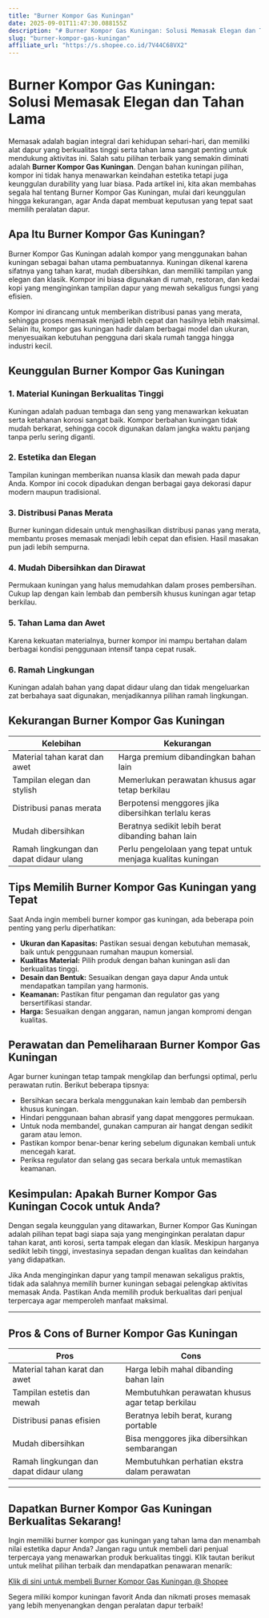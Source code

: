 ```yaml
---
title: "Burner Kompor Gas Kuningan"
date: 2025-09-01T11:47:30.088155Z
description: "# Burner Kompor Gas Kuningan: Solusi Memasak Elegan dan Tahan Lama..."
slug: "burner-kompor-gas-kuningan"
affiliate_url: "https://s.shopee.co.id/7V44C68VX2"
---
```

# Burner Kompor Gas Kuningan: Solusi Memasak Elegan dan Tahan Lama

Memasak adalah bagian integral dari kehidupan sehari-hari, dan memiliki alat dapur yang berkualitas tinggi serta tahan lama sangat penting untuk mendukung aktivitas ini. Salah satu pilihan terbaik yang semakin diminati adalah **Burner Kompor Gas Kuningan**. Dengan bahan kuningan pilihan, kompor ini tidak hanya menawarkan keindahan estetika tetapi juga keunggulan durability yang luar biasa. Pada artikel ini, kita akan membahas segala hal tentang Burner Kompor Gas Kuningan, mulai dari keunggulan hingga kekurangan, agar Anda dapat membuat keputusan yang tepat saat memilih peralatan dapur.

## Apa Itu Burner Kompor Gas Kuningan?

Burner Kompor Gas Kuningan adalah kompor yang menggunakan bahan kuningan sebagai bahan utama pembuatannya. Kuningan dikenal karena sifatnya yang tahan karat, mudah dibersihkan, dan memiliki tampilan yang elegan dan klasik. Kompor ini biasa digunakan di rumah, restoran, dan kedai kopi yang menginginkan tampilan dapur yang mewah sekaligus fungsi yang efisien.

Kompor ini dirancang untuk memberikan distribusi panas yang merata, sehingga proses memasak menjadi lebih cepat dan hasilnya lebih maksimal. Selain itu, kompor gas kuningan hadir dalam berbagai model dan ukuran, menyesuaikan kebutuhan pengguna dari skala rumah tangga hingga industri kecil.

## Keunggulan Burner Kompor Gas Kuningan

### 1. Material Kuningan Berkualitas Tinggi
Kuningan adalah paduan tembaga dan seng yang menawarkan kekuatan serta ketahanan korosi sangat baik. Kompor berbahan kuningan tidak mudah berkarat, sehingga cocok digunakan dalam jangka waktu panjang tanpa perlu sering diganti.

### 2. Estetika dan Elegan
Tampilan kuningan memberikan nuansa klasik dan mewah pada dapur Anda. Kompor ini cocok dipadukan dengan berbagai gaya dekorasi dapur modern maupun tradisional.

### 3. Distribusi Panas Merata
Burner kuningan didesain untuk menghasilkan distribusi panas yang merata, membantu proses memasak menjadi lebih cepat dan efisien. Hasil masakan pun jadi lebih sempurna.

### 4. Mudah Dibersihkan dan Dirawat
Permukaan kuningan yang halus memudahkan dalam proses pembersihan. Cukup lap dengan kain lembab dan pembersih khusus kuningan agar tetap berkilau.

### 5. Tahan Lama dan Awet
Karena kekuatan materialnya, burner kompor ini mampu bertahan dalam berbagai kondisi penggunaan intensif tanpa cepat rusak.

### 6. Ramah Lingkungan
Kuningan adalah bahan yang dapat didaur ulang dan tidak mengeluarkan zat berbahaya saat digunakan, menjadikannya pilihan ramah lingkungan.

## Kekurangan Burner Kompor Gas Kuningan

| Kelebihan | Kekurangan |
|---|---|
| Material tahan karat dan awet | Harga premium dibandingkan bahan lain |
| Tampilan elegan dan stylish | Memerlukan perawatan khusus agar tetap berkilau |
| Distribusi panas merata | Berpotensi menggores jika dibersihkan terlalu keras |
| Mudah dibersihkan | Beratnya sedikit lebih berat dibanding bahan lain |
| Ramah lingkungan dan dapat didaur ulang | Perlu pengelolaan yang tepat untuk menjaga kualitas kuningan |

## Tips Memilih Burner Kompor Gas Kuningan yang Tepat

Saat Anda ingin membeli burner kompor gas kuningan, ada beberapa poin penting yang perlu diperhatikan:

- **Ukuran dan Kapasitas:** Pastikan sesuai dengan kebutuhan memasak, baik untuk penggunaan rumahan maupun komersial.
- **Kualitas Material:** Pilih produk dengan bahan kuningan asli dan berkualitas tinggi.
- **Desain dan Bentuk:** Sesuaikan dengan gaya dapur Anda untuk mendapatkan tampilan yang harmonis.
- **Keamanan:** Pastikan fitur pengaman dan regulator gas yang bersertifikasi standar.
- **Harga:** Sesuaikan dengan anggaran, namun jangan kompromi dengan kualitas.

## Perawatan dan Pemeliharaan Burner Kompor Gas Kuningan

Agar burner kuningan tetap tampak mengkilap dan berfungsi optimal, perlu perawatan rutin. Berikut beberapa tipsnya:

- Bersihkan secara berkala menggunakan kain lembab dan pembersih khusus kuningan.
- Hindari penggunaan bahan abrasif yang dapat menggores permukaan.
- Untuk noda membandel, gunakan campuran air hangat dengan sedikit garam atau lemon.
- Pastikan kompor benar-benar kering sebelum digunakan kembali untuk mencegah karat.
- Periksa regulator dan selang gas secara berkala untuk memastikan keamanan.

## Kesimpulan: Apakah Burner Kompor Gas Kuningan Cocok untuk Anda?

Dengan segala keunggulan yang ditawarkan, Burner Kompor Gas Kuningan adalah pilihan tepat bagi siapa saja yang menginginkan peralatan dapur tahan karat, anti korosi, serta tampak elegan dan klasik. Meskipun harganya sedikit lebih tinggi, investasinya sepadan dengan kualitas dan keindahan yang didapatkan.

Jika Anda menginginkan dapur yang tampil menawan sekaligus praktis, tidak ada salahnya memilih burner kuningan sebagai pelengkap aktivitas memasak Anda. Pastikan Anda memilih produk berkualitas dari penjual terpercaya agar memperoleh manfaat maksimal.

---

## Pros & Cons of Burner Kompor Gas Kuningan

| **Pros** | **Cons** |
|---|---|
| Material tahan karat dan awet | Harga lebih mahal dibanding bahan lain |
| Tampilan estetis dan mewah | Membutuhkan perawatan khusus agar tetap berkilau |
| Distribusi panas efisien | Beratnya lebih berat, kurang portable |
| Mudah dibersihkan | Bisa menggores jika dibersihkan sembarangan |
| Ramah lingkungan dan dapat didaur ulang | Membutuhkan perhatian ekstra dalam perawatan |

---

## Dapatkan Burner Kompor Gas Kuningan Berkualitas Sekarang!

Ingin memiliki burner kompor gas kuningan yang tahan lama dan menambah nilai estetika dapur Anda? Jangan ragu untuk membeli dari penjual terpercaya yang menawarkan produk berkualitas tinggi. Klik tautan berikut untuk melihat pilihan terbaik dan mendapatkan penawaran menarik:  

[Klik di sini untuk membeli Burner Kompor Gas Kuningan @ Shopee](https://s.shopee.co.id/7V44C68VX2)  

Segera miliki kompor kuningan favorit Anda dan nikmati proses memasak yang lebih menyenangkan dengan peralatan dapur terbaik!